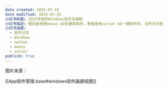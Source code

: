 ```yaml
---
date created: 2025-07-15
date modified: 2025-07-15
小红书标题: 2025年我的Windows软件天梯榜
小红书描述: 图标是使用manus AI批量爬取的，表格是用cursor AI一键制作的，当然评分是我一个个打上去的，效果还不错吧？
小红书话题:
  - 软件分享
  - Windows
  - notion
  - manus
  - cursor
publish: true
---
```


图片来源：

[[App软件管理.base#windows软件画廊视图]]
